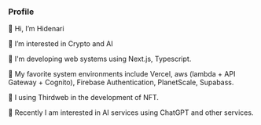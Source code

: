 ### Profile

👋 Hi, I’m Hidenari

👀 I’m interested in Crypto and AI

🌱 I'm developing web systems using Next.js, Typescript.

🌱 My favorite system environments include Vercel, aws (lambda + API Gateway + Cognito), Firebase Authentication, PlanetScale, Supabass.

🌱 I using Thirdweb in the development of NFT.

🌱 Recently I am interested in AI services using ChatGPT and other services.

